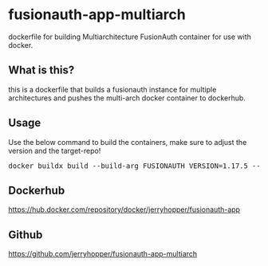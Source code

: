# fusionauth-app-multiarch
 dockerfile for building Multiarchitecture FusionAuth container for use with docker.
 
 
## What is this?
 this is a dockerfile that builds a fusionauth instance for multiple architectures and pushes the multi-arch docker container to dockerhub.
 

## Usage
 Use the below command to build the containers, make sure to adjust the version and the target-repo!
 
<pre>docker buildx build --build-arg FUSIONAUTH_VERSION=1.17.5 --force-rm --platform linux/arm/v7,linux/arm64,linux/amd64 -t jerryhopper/fusionauth-app:1.17.5 --push .</pre>

## Dockerhub
 https://hub.docker.com/repository/docker/jerryhopper/fusionauth-app

## Github 
 https://github.com/jerryhopper/fusionauth-app-multiarch
